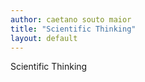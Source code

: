 ```yaml
---
author: caetano souto maior
title: "Scientific Thinking"
layout: default
---
```


Scientific Thinking
